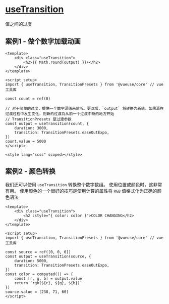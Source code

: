 # [useTransition](https://www.vueusejs.com/core/useTransition/)
值之间的过度

## 案例1 - 做个数字加载动画
```vue
<template>
	<div class="useTransition">
		<h2>{{ Math.round(output) }}+</h2>
	</div>
</template>

<script setup>
import { useTransition, TransitionPresets } from '@vueuse/core' // vue 工具库

const count = ref(0)

// 对于简单的过度，提供一个数字源值来监听。更改后，`output` 将转换为新值。如果源在过渡过程中发生变化，则新的过渡将从前一个过渡中断的地方开始
// TransitionPresets 是过渡参数
const output = useTransition(count, {
	duration: 3000,
	transition: TransitionPresets.easeOutExpo,
})
count.value = 5000
</script>

<style lang="scss" scoped></style>
```

## 案例2 - 颜色转换
我们还可以使用 `useTransition` 转换整个数字数组。 使用位置或颜色时，这非常有用。 使用颜色的一个很好的技巧是使用计算的属性将 `RGB` 值格式化为正确的颜色语法

```vue
<template>
	<div class="useTransition">
		<h2 :style="{ color: color }">COLOR CHANGING</h2>
	</div>
</template>

<script setup>
import { useTransition, TransitionPresets } from '@vueuse/core' // vue 工具库

const source = ref([0, 0, 0])
const output = useTransition(source, {
	duration: 5000,
	transition: TransitionPresets.easeOutExpo,
})
const color = computed(() => {
	const [r, g, b] = output.value
	return `rgb(${r}, ${g}, ${b})`
})
source.value = [238, 71, 60]
</script>
```